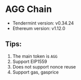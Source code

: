 # AGG Chain

- Tendermint version: v0.34.24
- Ethereum version: v1.12.0

## Tips:

1. The main token is `AGG`
2. Support EIP1559
3. Does not support nonce reuse
4. Support gas, gasprice
